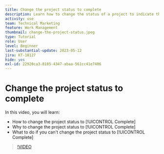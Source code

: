 ```yaml
---
title: Change the project status to complete
description: Learn how to change the status of a project to indicate that work is complete.
activity: use
team: Technical Marketing
feature: Work Management
thumbnail: change-the-project-status.jpeg
type: Tutorial
role: User
level: Beginner
last-substantial-update: 2023-05-12
jira: KT-10127
hide: yes
exl-id: 22920ca3-8185-4347-abaa-561cc41e7406
---
```

# Change the project status to complete

In this video, you will learn:

* How to change the project status to [!UICONTROL Complete]
* Why to change the project status to [!UICONTROL Complete]
* What to do if you can't change the project status to [!UICONTROL Complete]

>[!VIDEO](https://video.tv.adobe.com/v/3419336/?quality=12&learn=on)
